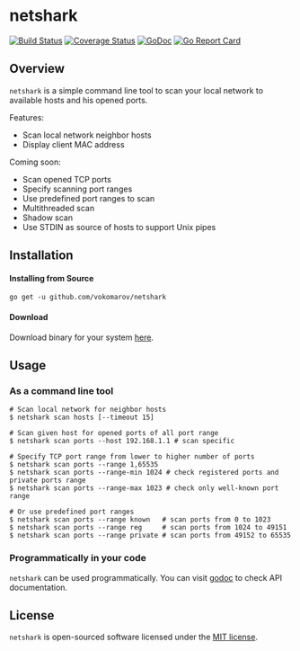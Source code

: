 # netshark
[![Build Status](https://travis-ci.org/vokomarov/netshark.svg?branch=master)](https://travis-ci.org/vokomarov/netshark)
[![Coverage Status](https://coveralls.io/repos/github/vokomarov/netshark/badge.svg?branch=master)](https://coveralls.io/github/vokomarov/netshark?branch=master)
[![GoDoc](https://godoc.org/github.com/DimitarPetrov/stegify?status.svg)](https://godoc.org/github.com/DimitarPetrov/stegify)
[![Go Report Card](https://goreportcard.com/badge/github.com/vokomarov/netshark)](https://goreportcard.com/report/github.com/vokomarov/netshark)

## Overview

`netshark` is a simple command line tool to scan your local network to available hosts and his opened ports.

Features:
- Scan local network neighbor hosts
- Display client MAC address

Coming soon:
- Scan opened TCP ports
- Specify scanning port ranges
- Use predefined port ranges to scan
- Multithreaded scan
- Shadow scan
- Use STDIN as source of hosts to support Unix pipes

## Installation

#### Installing from Source

```
go get -u github.com/vokomarov/netshark
```

#### Download

Download binary for your system [here](https://github.com/vokomarov/netshark/releases).

## Usage

### As a command line tool

```shell script
# Scan local network for neighbor hosts
$ netshark scan hosts [--timeout 15]

# Scan given host for opened ports of all port range
$ netshark scan ports --host 192.168.1.1 # scan specific

# Specify TCP port range from lower to higher number of ports
$ netshark scan ports --range 1,65535
$ netshark scan ports --range-min 1024 # check registered ports and private ports range
$ netshark scan ports --range-max 1023 # check only well-known port range

# Or use predefined port ranges
$ netshark scan ports --range known   # scan ports from 0 to 1023
$ netshark scan ports --range reg     # scan ports from 1024 to 49151
$ netshark scan ports --range private # scan ports from 49152 to 65535
```

### Programmatically in your code

`netshark` can be used programmatically. You can visit [godoc](https://godoc.org/github.com/vokomarov/netshark) to check API documentation.

## License

`netshark` is open-sourced software licensed under the [MIT license](http://opensource.org/licenses/MIT).
